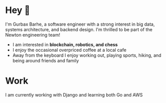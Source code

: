 <h1 align="left"> Hey 👋 </h1>
<p align="left"> 
I'm Gurbax Barhe, a software engineer with a strong interest in big data, systems architecture, and backend design.
I'm thrilled to be part of the Newton engineering team!
</p>

- I am interested in **blockchain, robotics, and chess**
- I enjoy the occasional overpriced coffee at a local cafe
- Away from the keyboard I enjoy working out, playing sports, hiking, and being around friends and family


<h1 align="left"> Work </h1>
I am currently working with Django and learning both Go and AWS

  
